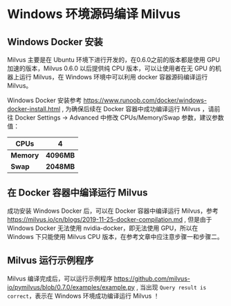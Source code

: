 # Windows 环境源码编译 Milvus

## Windows Docker 安装

Milvus 主要是在 Ubuntu 环境下进行开发的，在0.6.0之前的版本都是使用 GPU 加速的版本，Milvus 0.6.0 以后提供纯 CPU 版本，可以让使用者在无 GPU 的机器上运行 Milvus，在 Windows 环境中可以利用 docker 容器源码编译运行 Milvus。

Windows Docker 安装参考 https://www.runoob.com/docker/windows-docker-install.html , 为确保后续在 Docker 容器中成功编译运行 Milvus ，请前往 Docker Settings -> Advanced 中修改 CPUs/Memory/Swap 参数，建议参数值：

| CPUs       | 4          |
| ---------- | ---------- |
| **Memory** | **4096MB** |
| **Swap**   | **2048MB** |



## 在 Docker 容器中编译运行 Milvus

成功安装 Windows Docker 后，可以在 Docker 容器中编译运行 Milvus，参考 https://milvus.io/cn/blogs/2019-11-25-docker-compilation.md , 但是由于 Windows Docker 无法使用 nvidia-docker，即无法使用 GPU，所以在 Windows 下只能使用 Milvus CPU 版本，在参考文章中应注意步骤一和步骤二。



## Milvus 运行示例程序

Milvus 编译完成后，可以运行示例程序 https://github.com/milvus-io/pymilvus/blob/0.7.0/examples/example.py , 当出现 `Query result is correct`，表示在 Windows 环境成功编译运行 Milvus ！